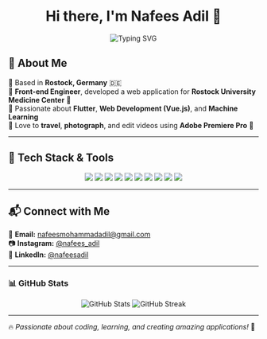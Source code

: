 <h1 align="center">Hi there, I'm Nafees Adil 👋</h1>
<p align="center">
  <img src="https://readme-typing-svg.herokuapp.com?font=Fira+Code&pause=1000&center=true&width=435&lines=Flutter+Developer+%7C+Front-End+Engineer;Passionate+about+Mobile+%26+Web+Development;Exploring+Machine+Learning+%26+Web+Development+using+Vue.js" alt="Typing SVG" />
</p>

## 🚀 About Me  
🔹 Based in **Rostock, Germany** 🇩🇪  
🔹 **Front-end Engineer**, developed a web application for **Rostock University Medicine Center** 🏥  
🔹 Passionate about **Flutter**, **Web Development (Vue.js)**, and **Machine Learning**  
🔹 Love to **travel**, **photograph**, and edit videos using **Adobe Premiere Pro** 🎥  

---

## 🔧 Tech Stack & Tools  
<p align="center">
  <img src="https://img.shields.io/badge/Flutter-02569B?style=for-the-badge&logo=flutter&logoColor=white" />
  <img src="https://img.shields.io/badge/Dart-0175C2?style=for-the-badge&logo=dart&logoColor=white" />
  <img src="https://img.shields.io/badge/Vue.js-4FC08D?style=for-the-badge&logo=vue.js&logoColor=white" />
  <img src="https://img.shields.io/badge/JavaScript-F7DF1E?style=for-the-badge&logo=javascript&logoColor=black" />
  <img src="https://img.shields.io/badge/Python-3776AB?style=for-the-badge&logo=python&logoColor=white" />
  <img src="https://img.shields.io/badge/Machine%20Learning-FF6F00?style=for-the-badge&logo=tensorflow&logoColor=white" />
  <img src="https://img.shields.io/badge/Shopify-7AB55C?style=for-the-badge&logo=shopify&logoColor=white" />
  <img src="https://img.shields.io/badge/HTML5-E34F26?style=for-the-badge&logo=html5&logoColor=white" />
  <img src="https://img.shields.io/badge/CSS3-1572B6?style=for-the-badge&logo=css3&logoColor=white" />
  <img src="https://img.shields.io/badge/Bootstrap-7952B3?style=for-the-badge&logo=bootstrap&logoColor=white" />
</p>

---

## 📬 Connect with Me  
📧 **Email:** [nafeesmohammadadil@gmail.com](mailto:nafeesmohammadadil@gmail.com)  
📷 **Instagram:** [@nafees_adil](https://www.instagram.com/nafees_adil)  
💼 **LinkedIn:** [@nafeesadil](https://www.linkedin.com/in/nafeesadil/)  

---

### 📊 GitHub Stats  
<p align="center">
  <img src="https://github-readme-stats.vercel.app/api?username=nafeesadil&show_icons=true&theme=tokyonight" alt="GitHub Stats" />
  <img src="https://github-readme-streak-stats.herokuapp.com/?user=nafeesadil&theme=tokyonight" alt="GitHub Streak" />
</p>

---

🔥 *Passionate about coding, learning, and creating amazing applications!* 🚀  
